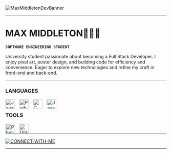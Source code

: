 ![MaxMiddletonDevBanner](https://github.com/user-attachments/assets/51c3ab52-7fa8-4937-9b6d-2e7ed4442188)


---

# MAX MIDDLETON👨🏻‍💻

**`SOFTWARE ENGINEERING STUDENT`**

University student passionate about becoming a Full Stack Developer. I enjoy pixel art, poster design, and building code for efficiency and convenience. Eager to explore new technologies and refine my craft in front-end and back-end.

---

### LANGUAGES

<img align="left" alt="Java" width="30px" style="padding-right:10px;" src="https://cdn.jsdelivr.net/gh/devicons/devicon/icons/java/java-original.svg" />
<img align="left" alt="Python" width="30px" style="padding-right:10px;" src="https://cdn.jsdelivr.net/gh/devicons/devicon@latest/icons/python/python-plain.svg" />
<img align="left" alt="C Sharp" width="30px" style="padding-right:10px;" src="https://cdn.jsdelivr.net/gh/devicons/devicon@latest/icons/csharp/csharp-original.svg" />
<img align="left" alt="Java Script" width="30px" style="padding-right:10px;" src="https://cdn.jsdelivr.net/gh/devicons/devicon@latest/icons/javascript/javascript-original.svg" />
<br />

### TOOLS
<img align="left" alt="Photoshop" width="30px" style="padding-right:10px;" src="https://cdn.jsdelivr.net/gh/devicons/devicon@latest/icons/photoshop/photoshop-original.svg" />
<img align="left" alt="Unity" width="30px" style="padding-right:10px;" src="https://cdn.jsdelivr.net/gh/devicons/devicon@latest/icons/unity/unity-original.svg" />

<br />

---

<a href="https://www.linkedin.com/in/max-middleton-8643462a6/">
    <img src="https://github.com/user-attachments/assets/4df9e42b-320d-4bda-9b5e-08869f3020cf" alt="CONNECT-WITH-ME">
</a>

---
